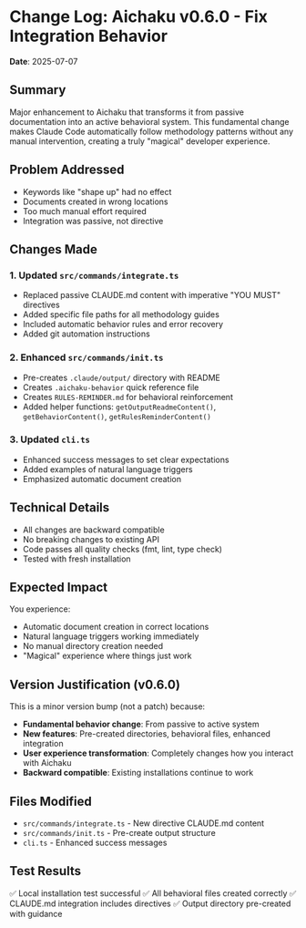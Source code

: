 # Change Log: Aichaku v0.6.0 - Fix Integration Behavior

**Date**: 2025-07-07

## Summary

Major enhancement to Aichaku that transforms it from passive documentation into an active behavioral system. This
fundamental change makes Claude Code automatically follow methodology patterns without any manual intervention, creating
a truly "magical" developer experience.

## Problem Addressed

- Keywords like "shape up" had no effect
- Documents created in wrong locations
- Too much manual effort required
- Integration was passive, not directive

## Changes Made

### 1. Updated `src/commands/integrate.ts`

- Replaced passive CLAUDE.md content with imperative "YOU MUST" directives
- Added specific file paths for all methodology guides
- Included automatic behavior rules and error recovery
- Added git automation instructions

### 2. Enhanced `src/commands/init.ts`

- Pre-creates `.claude/output/` directory with README
- Creates `.aichaku-behavior` quick reference file
- Creates `RULES-REMINDER.md` for behavioral reinforcement
- Added helper functions: `getOutputReadmeContent()`, `getBehaviorContent()`, `getRulesReminderContent()`

### 3. Updated `cli.ts`

- Enhanced success messages to set clear expectations
- Added examples of natural language triggers
- Emphasized automatic document creation

## Technical Details

- All changes are backward compatible
- No breaking changes to existing API
- Code passes all quality checks (fmt, lint, type check)
- Tested with fresh installation

## Expected Impact

You experience:

- Automatic document creation in correct locations
- Natural language triggers working immediately
- No manual directory creation needed
- "Magical" experience where things just work

## Version Justification (v0.6.0)

This is a minor version bump (not a patch) because:

- **Fundamental behavior change**: From passive to active system
- **New features**: Pre-created directories, behavioral files, enhanced integration
- **User experience transformation**: Completely changes how you interact with Aichaku
- **Backward compatible**: Existing installations continue to work

## Files Modified

- `src/commands/integrate.ts` - New directive CLAUDE.md content
- `src/commands/init.ts` - Pre-create output structure
- `cli.ts` - Enhanced success messages

## Test Results

✅ Local installation test successful ✅ All behavioral files created correctly ✅ CLAUDE.md integration includes
directives ✅ Output directory pre-created with guidance
